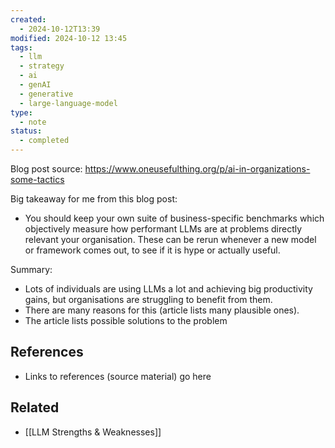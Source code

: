 ```yaml
---
created:
  - 2024-10-12T13:39
modified: 2024-10-12 13:45
tags:
  - llm
  - strategy
  - ai
  - genAI
  - generative
  - large-language-model
type:
  - note
status:
  - completed
---
```

Blog post source: https://www.oneusefulthing.org/p/ai-in-organizations-some-tactics

Big takeaway for me from this blog post:
* You should keep your own suite of business-specific benchmarks which objectively measure how performant LLMs are at problems directly relevant your organisation. These can be rerun whenever a new model or framework comes out, to see if it is hype or actually useful.  

Summary:
* Lots of individuals are using LLMs a lot and achieving big productivity gains, but organisations are struggling to benefit from them. 
* There are many reasons for this (article lists many plausible ones).
* The article lists possible solutions to the problem

## References
* Links to references (source material) go here
## Related
* [[LLM Strengths & Weaknesses]]